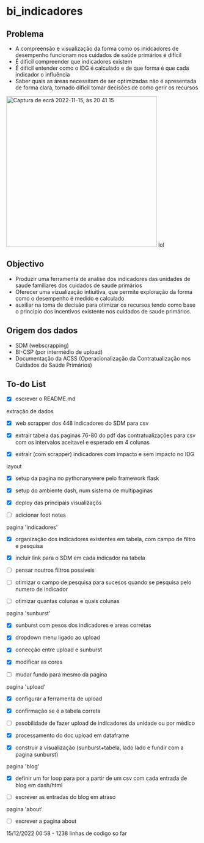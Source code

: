 # bi_indicadores

## Problema
- A compreensão e visualização da forma como os inidcadores de desempenho funcionam nos cuidados de saúde primários é difícil
- É dificil compreender que indicadores existem
- É dificil entender como o IDG é calculado e de que forma é que cada indicador o influência
- Saber quais as áreas necessitam de ser optimizadas não é apresentada de forma clara, tornado dificil tomar decisões de como gerir os recursos
<img width="394" alt="Captura de ecrã 2022-11-15, às 20 41 15" src="https://user-images.githubusercontent.com/43778648/202021100-7f83e3fd-1c82-4938-8c33-e89c9f4dee2e.png">
lol


## Objectivo
- Produzir uma ferramenta de analise dos indicadores das unidades de saude familiares dos cuidados de saude primários
- Oferecer uma vizualização intiuitiva, que permite exploração da forma como o desempenho é medido e calculado
- auxiliar na toma de decisão para otimizar os recursos tendo como base o principio dos incentivos existente nos cuidados de saude primários. 

## Origem dos dados
- SDM (webscrapping)
- BI-CSP (por intermédio de upload)
- Documentação da ACSS (Operacionalização da Contratualização nos Cuidados de Saúde Primários)

## To-do List
  - [x] escrever o README.md 

extração de dados
  - [x] web scrapper dos 448 indicadores do SDM para csv
  - [x] extrair tabela das paginas 76-80 do pdf das contratualizações para csv com os intervalos aceitavel e esperado em 4 colunas
  - [x] extrair (com scrapper) indicadores com impacto e sem impacto no IDG


layout
  - [x] setup da pagina no pythonanywere pelo framework flask
  - [x] setup do ambiente dash, num sistema de multipaginas
  - [x] deploy das principais visualizaçõs
  - [ ] adicionar foot notes


pagina 'indicadores'
  - [x] organização dos indicadores existentes em tabela, com campo de filtro e pesquisa
  - [x] incluir link para o SDM em cada indicador na tabela
  - [ ] pensar noutros filtros possíveis
  - [ ] otimizar o campo de pesquisa para sucesos quando se pesquisa pelo numero de indicador
  - [ ] otimizar quantas colunas e quais colunas


pagina 'sunburst'
  - [x] sunburst com pesos dos indicadores e areas corretas
  - [x] dropdown menu ligado ao upload 
  - [x] conecção entre upload e sunburst
  - [x] modificar as cores
  - [ ] mudar fundo para mesmo da pagina


pagina 'upload'
  - [x] configurar a ferramenta de upload
  - [x] confirmação se é a tabela correta
  - [ ] pssobilidade de fazer upload de indicadores da unidade ou por médico
  - [x] processamento do doc upload em dataframe
  - [x] construir a visualização (sunburst+tabela, lado lado e fundir com a pagina sunburst)


pagina 'blog'
  - [x] definir um for loop para por a partir de um csv com cada entrada de blog em dash/html
  - [ ] escrever as entradas do blog em atraso


pagina 'about'
  - [ ] escrever a pagina about

15/12/2022 00:58 - 1238 linhas de codigo so far 